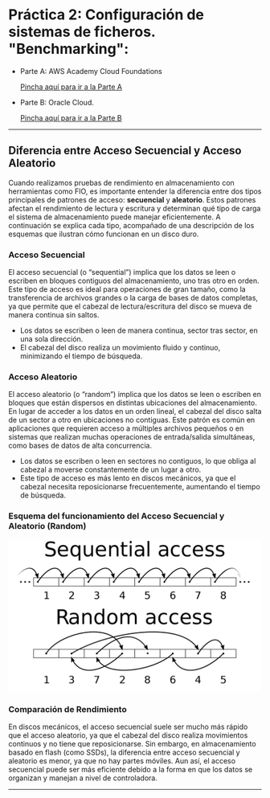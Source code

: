 # Práctica 2: Configuración de sistemas de ficheros. "Benchmarking":

* Parte A: AWS Academy Cloud Foundations

    [Pincha aquí para ir a la Parte A](ParteA/README.md)

*  Parte B: Oracle Cloud.

    [Pincha aquí para ir a la Parte B](/ParteB/README.md)

-------

## Diferencia entre Acceso Secuencial y Acceso Aleatorio

Cuando realizamos pruebas de rendimiento en almacenamiento con herramientas como FIO, es importante entender la diferencia entre dos tipos principales de patrones de acceso: **secuencial** y **aleatorio**. Estos patrones afectan el rendimiento de lectura y escritura y determinan qué tipo de carga el sistema de almacenamiento puede manejar eficientemente. A continuación se explica cada tipo, acompañado de una descripción de los esquemas que ilustran cómo funcionan en un disco duro.

### Acceso Secuencial

El acceso secuencial (o “sequential”) implica que los datos se leen o escriben en bloques contiguos del almacenamiento, uno tras otro en orden. Este tipo de acceso es ideal para operaciones de gran tamaño, como la transferencia de archivos grandes o la carga de bases de datos completas, ya que permite que el cabezal de lectura/escritura del disco se mueva de manera continua sin saltos.

* Los datos se escriben o leen de manera continua, sector tras sector, en una sola dirección.
* El cabezal del disco realiza un movimiento fluido y continuo, minimizando el tiempo de búsqueda.

### Acceso Aleatorio

El acceso aleatorio (o “random”) implica que los datos se leen o escriben en bloques que están dispersos en distintas ubicaciones del almacenamiento. En lugar de acceder a los datos en un orden lineal, el cabezal del disco salta de un sector a otro en ubicaciones no contiguas. Este patrón es común en aplicaciones que requieren acceso a múltiples archivos pequeños o en sistemas que realizan muchas operaciones de entrada/salida simultáneas, como bases de datos de alta concurrencia.

* Los datos se escriben o leen en sectores no contiguos, lo que obliga al cabezal a moverse constantemente de un lugar a otro.
* Este tipo de acceso es más lento en discos mecánicos, ya que el cabezal necesita reposicionarse frecuentemente, aumentando el tiempo de búsqueda.

### Esquema del funcionamiento del Acceso Secuencial y Aleatorio (Random)

![HDD](/ParteB/Windows/img/acceso.png)

### Comparación de Rendimiento

En discos mecánicos, el acceso secuencial suele ser mucho más rápido que el acceso aleatorio, ya que el cabezal del disco realiza movimientos continuos y no tiene que reposicionarse. Sin embargo, en almacenamiento basado en flash (como SSDs), la diferencia entre acceso secuencial y aleatorio es menor, ya que no hay partes móviles. Aun así, el acceso secuencial puede ser más eficiente debido a la forma en que los datos se organizan y manejan a nivel de controladora.

-------